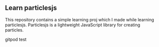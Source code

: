 ## Learn particlesjs

This repository contains a simple learning proj which I made while learning particlesjs. Particlesjs is a lightweight JavaScript library for creating particles. 

gitpod test
